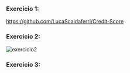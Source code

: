 ### Exercício 1: 
https://github.com/LucaScaldaferri/Credit-Score

### Exercício 2:
<img src="https://github.com/LucaScaldaferri/Curso_Cientista_de_Dados/blob/main/M%C3%B3dulo%208%20-%20Git-GitHub%20-%20Controle%20de%20versionamento/Print.png" alt="exercicio2">

### Exercício 3:
